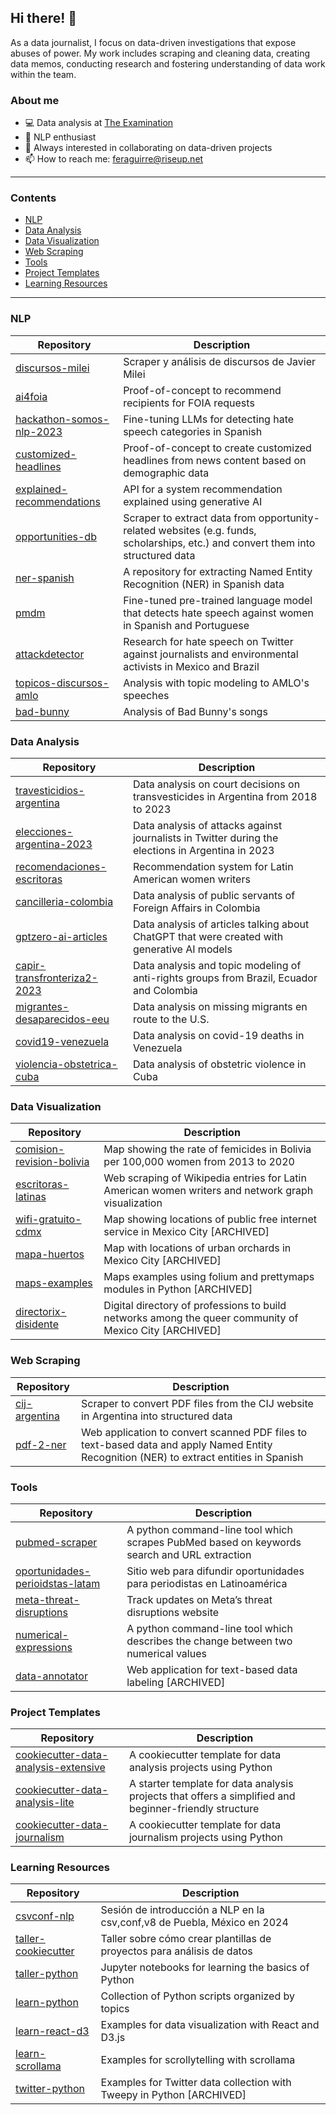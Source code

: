## Hi there! 👋

As a data journalist, I focus on data-driven investigations that expose abuses of power. My work includes scraping and cleaning data, creating data memos, conducting research and fostering understanding of data work within the team.

### About me

- 💻 Data analysis at [The Examination](https://www.theexamination.org/)
- 🚀 NLP enthusiast
- 📌 Always interested in collaborating on data-driven projects
- 📫 How to reach me: feraguirre@riseup.net

---

### Contents

- [NLP](#nlp)
- [Data Analysis](#data-analysis)
- [Data Visualization](#data-visualization)
- [Web Scraping](#web-scraping)
- [Tools](#tools)
- [Project Templates](#project-templates)
- [Learning Resources](#learning-resources)

---

### NLP

| Repository | Description |
| --- | --- |
| [discursos-milei](https://github.com/fer-aguirre/discursos_milei) | Scraper y análisis de discursos de Javier Milei |
| [ai4foia](https://github.com/fer-aguirre/ai4foia) | Proof-of-concept to recommend recipients for FOIA requests |
| [ hackathon-somos-nlp-2023](https://github.com/fer-aguirre/hackathon-somos-nlp-2023) | Fine-tuning LLMs for detecting hate speech categories in Spanish |
| [customized-headlines](https://github.com/fer-aguirre/customized-headlines) | Proof-of-concept to create customized headlines from news content based on demographic data |
| [explained-recommendations](https://github.com/fer-aguirre/explained-recommendations) | API for a system recommendation explained using generative AI |
| [opportunities-db](https://github.com/fer-aguirre/opportunities-db) | Scraper to extract data from opportunity-related websites (e.g. funds, scholarships, etc.) and convert them into structured data |
| [ner-spanish](https://github.com/fer-aguirre/ner_spanish) | A repository for extracting Named Entity Recognition (NER) in Spanish data |
| [pmdm](https://github.com/fer-aguirre/pmdm) | Fine-tuned pre-trained language model that detects hate speech against women in Spanish and Portuguese |
| [attackdetector](https://github.com/JournalismAI/attackdetector) | Research for hate speech on Twitter against journalists and environmental activists in Mexico and Brazil |
| [topicos-discursos-amlo](https://github.com/fer-aguirre/topicos-discursos-amlo) | Analysis with topic modeling to AMLO's speeches |
| [bad-bunny](https://github.com/fer-aguirre/bad-bunny) | Analysis of Bad Bunny's songs |

### Data Analysis

| Repository | Description |
| --- | --- |
| [travesticidios-argentina](https://github.com/DataCritica/travesticidios-argentina) | Data analysis on court decisions on transvesticides in Argentina from 2018 to 2023 |
| [elecciones-argentina-2023](https://github.com/DataCritica/elecciones-argentina-2023) | Data analysis of attacks against journalists in Twitter during the elections in Argentina in 2023 |
| [recomendaciones-escritoras](https://github.com/fer-aguirre/recomendaciones-escritoras) | Recommendation system for Latin American women writers |
| [cancilleria-colombia](https://github.com/fer-aguirre/cancilleria-colombia) | Data analysis of public servants of Foreign Affairs in Colombia |
| [gptzero-ai-articles](https://github.com/fer-aguirre/gptzero-ai-articles) | Data analysis of articles talking about ChatGPT that were created with generative AI models |
| [capir-transfronteriza2-2023](https://github.com/DataCritica/capir-transfronteriza2-2023) | Data analysis and topic modeling of anti-rights groups from Brazil, Ecuador and Colombia |
| [migrantes-desaparecidos-eeu](https://github.com/fer-aguirre/migrantes-desaparecidos-eeuu) | Data analysis on missing migrants en route to the U.S. |
| [covid19-venezuela](https://github.com/fer-aguirre/covid19-venezuela) | Data analysis on covid-19 deaths in Venezuela |
| [violencia-obstetrica-cuba](https://github.com/DataCritica/violencia-obstetrica-cuba) | Data analysis of obstetric violence in Cuba |

### Data Visualization

| Repository | Description |
| --- | --- |
| [comision-revision-bolivia](https://github.com/DataCritica/comision-revision-bolivia) | Map showing the rate of femicides in Bolivia per 100,000 women from 2013 to 2020 |
| [escritoras-latinas](https://github.com/DataCritica/escritoras-latinas) | Web scraping of Wikipedia entries for Latin American women writers and network graph visualization |
| [wifi-gratuito-cdmx](https://github.com/fer-aguirre/wifi-gratuito-cdmx) | Map showing locations of public free internet service in Mexico City [ARCHIVED] | 
| [mapa-huertos](https://mapa-huertos.vercel.app/) | Map with locations of urban orchards in Mexico City [ARCHIVED] |
| [maps-examples](https://github.com/fer-aguirre/maps-examples) | Maps examples using folium and prettymaps modules in Python [ARCHIVED] |
| [directorix-disidente](https://github.com/fer-aguirre/directorix-disidente) | Digital directory of professions to build networks among the queer community of Mexico City [ARCHIVED] |

### Web Scraping

| Repository | Description |
| --- | --- |
| [cij-argentina](https://github.com/fer-aguirre/cij-argentina) | Scraper to convert PDF files from the CIJ website in Argentina into structured data |
| [pdf-2-ner](https://github.com/fer-aguirre/pdf-2-ner) | Web application to convert scanned PDF files to text-based data and apply Named Entity Recognition (NER) to extract entities in Spanish |

### Tools

| Repository | Description |
| --- | --- |
| [pubmed-scraper](https://github.com/fer-aguirre/pubmed-scraper) | A python command-line tool which scrapes PubMed based on keywords search and URL extraction |
| [oportunidades-perioidstas-latam](https://github.com/fer-aguirre/oportunidades-perioidstas-latam) | Sitio web para difundir oportunidades para periodistas en Latinoamérica |
| [meta-threat-disruptions](https://github.com/fer-aguirre/meta-threat-disruptions/) | Track updates on Meta’s threat disruptions website |
| [numerical-expressions](https://github.com/fer-aguirre/numerical-expressions) | A python command-line tool which describes the change between two numerical values |
| [data-annotator](https://github.com/fer-aguirre/data-annotator) | Web application for text-based data labeling [ARCHIVED] |


### Project Templates

| Repository | Description |
| --- | --- |
| [cookiecutter-data-analysis-extensive](https://github.com/fer-aguirre/cookiecutter-data-analysis-extensive) | A cookiecutter template for data analysis projects using Python |
| [cookiecutter-data-analysis-lite](https://github.com/fer-aguirre/cookiecutter-data-analysis-lite) | A starter template for data analysis projects that offers a simplified and beginner-friendly structure |
| [cookiecutter-data-journalism](https://github.com/DataCritica/cookiecutter-data-journalism) | A cookiecutter template for data journalism projects using Python |

### Learning Resources

| Repository | Description |
| --- | --- |
| [csvconf-nlp](https://github.com/fer-aguirre/csvconf-nlp) | Sesión de introducción a NLP en la csv,conf,v8 de Puebla, México en 2024 |
| [taller-cookiecutter](https://github.com/fer-aguirre/taller-cookiecutter) | Taller sobre cómo crear plantillas de proyectos para análisis de datos |
| [taller-python](https://github.com/fer-aguirre/taller-python) | Jupyter notebooks for learning the basics of Python |
| [learn-python](https://github.com/fer-aguirre/learn-python) | Collection of Python scripts organized by topics |
| [learn-react-d3](https://github.com/fer-aguirre/learn-react-d3) | Examples for data visualization with React and D3.js |
| [learn-scrollama](https://github.com/fer-aguirre/learn-scrollama) | Examples for scrollytelling with scrollama |
| [twitter-python](https://github.com/fer-aguirre/twitter-python) | Examples for Twitter data collection with Tweepy in Python [ARCHIVED] |
